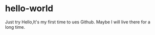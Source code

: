 # hello-world
Just try
Hello,It's my first time to ues Github.
Maybe I will live there for a long time.
